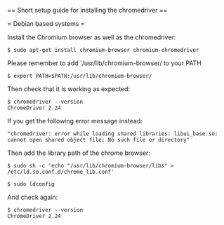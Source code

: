 == Short setup guide for installing the chromedriver ==

= Debian based systems =

Install the Chromium browser as well as the chromedriver:

```
$ sudo apt-get install chromium-browser chromium-chromedriver
```
    
Please remember to add `/usr/lib/chromium-browser/ to your PATH

```
$ export PATH=$PATH:/usr/lib/chromium-browser/
```

Then check that it is working as expected:

```
$ chromedriver --version
ChromeDriver 2.24
```

If you get the following error message instead:

```
"chromedriver: error while loading shared libraries: libui_base.so: cannot open shared object file: No such file or directory"
```

Then add the library path of the chrome browser:

```
$ sudo sh -c 'echo "/usr/lib/chromium-browser/libs" > /etc/ld.so.conf.d/chrome_lib.conf'
```

```
$ sudo ldconfig
```

And check again:

```
$ chromedriver --version
ChromeDriver 2.24
```
